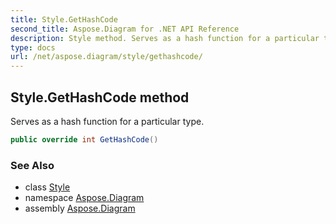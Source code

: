 ```yaml
---
title: Style.GetHashCode
second_title: Aspose.Diagram for .NET API Reference
description: Style method. Serves as a hash function for a particular type
type: docs
url: /net/aspose.diagram/style/gethashcode/
---
```

## Style.GetHashCode method

Serves as a hash function for a particular type.

```csharp
public override int GetHashCode()
```

### See Also

* class [Style](../)
* namespace [Aspose.Diagram](../../style/)
* assembly [Aspose.Diagram](../../../)


